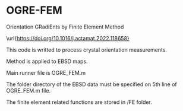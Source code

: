 # OGRE-FEM
Orientation GRadiEnts by Finite Element Method

\url{https://doi.org/10.1016/j.actamat.2022.118658}

This code is writted to process crystal orientation measurements.

Method is applied to EBSD maps.

Main runner file is OGRE_FEM.m

The folder directory of the EBSD data must be specified on 5th line of OGRE_FEM.m file.

The finite element related functions are stored in /FE folder.
